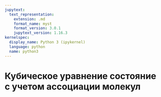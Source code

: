 ```yaml
---
jupytext:
  text_representation:
    extension: .md
    format_name: myst
    format_version: 3.0.1
    jupytext_version: 1.16.3
kernelspec:
  display_name: Python 3 (ipykernel)
  language: python
  name: python3
---
```


<a id='pvt-eos-cpa'></a>
# Кубическое уравнение состояние с учетом ассоциации молекул



